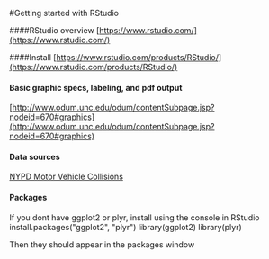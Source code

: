 #Getting started with RStudio


####RStudio overview
[https://www.rstudio.com/](https://www.rstudio.com/)

####Install
[https://www.rstudio.com/products/RStudio/](https://www.rstudio.com/products/RStudio/)

#### Basic graphic specs, labeling, and pdf output
[http://www.odum.unc.edu/odum/contentSubpage.jsp?nodeid=670#graphics](http://www.odum.unc.edu/odum/contentSubpage.jsp?nodeid=670#graphics)

#### Data sources
[NYPD Motor Vehicle Collisions](https://data.cityofnewyork.us/Public-Safety/NYPD-Motor-Vehicle-Collisions/h9gi-nx95)

#### Packages
If you dont have ggplot2 or plyr, install using the console in RStudio
  install.packages("ggplot2", "plyr")
  library(ggplot2)
  library(plyr)
  
Then they should appear in the packages window

